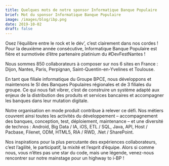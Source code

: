 ```yaml
---
title: Quelques mots de notre sponsor Informatique Banque Populaire
brief: Mot du sponsor Informatique Banque Populaire
image: /images/blog/ibp.png
date: 2019-10-02
draft: false
---
```


Osez l’équilibre entre le rock et le dév’, c’est clairement dans nos cordes ! Pour la deuxième année consécutive, Informatique Banque Populaire est fière et surmotivée d’être partenaire platinium du #DevFestNantes ! 
 
Nous sommes 850 collaborateurs à composer sur nos 6 sites en France : Dijon, Nantes, Paris, Perpignan, Saint-Quentin-en-Yvelines et Toulouse. 

En tant que filiale informatique du Groupe BPCE, nous développons et maintenons le SI des Banques Populaires régionales et de 3 filiales du groupe. Ce qui nous fait vibrer, c’est de construire un système adapté aux enjeux de la distribution des produits et services bancaires et accompagner les banques dans leur mutation digitale. 

Notre organisation en mode produit contribue à relever ce défi. Nos métiers couvrent ainsi toutes les activités du développement – accompagnement des banques, conception, test, déploiement, maintenance – et une diversité de technos : Android, Big Data / IA, iOS, ETL / SQL, Java, API, Host / Pacbase, Filenet, ODM, HTML5, RIA / RWD, .Net / SharePoint. 

Nos inspirations pour la plus percutante des expériences collaborateurs, c’est l’agilité, le participatif, la mixité et l’esprit d’équipe. Alors si comme nous, vous n’êtes pas une star du code, mais une légende, venez-nous rencontrer sur notre mainstage pour un highway to i-BP !